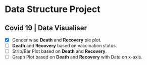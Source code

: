 # Data Structure Project
## Covid 19 | Data Visualiser
- [x] Gender wise __Death__ and __Recovery__ pie plot.
- [ ] __Death__ and __Recovery__ based on vaccination status.
- [ ] Strip/Bar Plot based on __Death__ and __Recovery__.
- [ ] Graph Plot based on __Death__ and __Recovery__ with Date on x-axis.
